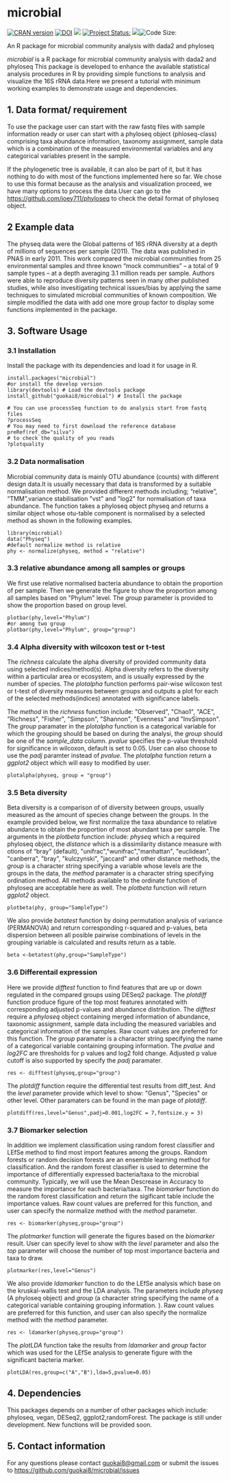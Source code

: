 # microbial
<a href="https://cran.r-project.org/web/packages/microbial/index.html"><img border="0" src="https://www.r-pkg.org/badges/version/microbial" alt="CRAN version"></a>
[![DOI](https://zenodo.org/badge/298122205.svg)](https://zenodo.org/badge/latestdoi/298122205)
![](http://cranlogs.r-pkg.org/badges/grand-total/microbial?color=green)
[![Project Status:](http://www.repostatus.org/badges/latest/active.svg)](http://www.repostatus.org/#active)
[![](https://img.shields.io/badge/devel%20version-0.0.22-green.svg)](https://github.com/guokai8/microbial)![Code Size:](https://img.shields.io/github/languages/code-size/guokai8/microbial)

An R package for microbial community analysis with dada2 and phyloseq

_microbial_ is a R package for microbial community analysis with dada2 and phyloseq
This package is developed to enhance the available statistical analysis procedures in R by providing simple functions to analysis and visualize the 16S rRNA data.Here we present a tutorial with minimum working examples to demonstrate usage and dependencies.   

## 1. Data format/ requirement
To use the package user can start with the raw fastq files with sample information ready or user can start with a phyloseq object (phloseq-class) comprising taxa abundance information, taxonomy assignment, sample data which is a combination of the measured environmental variables and any categorical variables present in the sample.      

If the phylogenetic tree is available, it can also be part of it, but it has nothing to do with most of the functions implemented here so far. We chose to use this format because as the analysis and visualization proceed, we have many options to process the data.User can go to the https://github.com/joey711/phyloseq to check the detail format of phyloseq object.

## 2 Example data
The physeq data were the Global patterns of 16S rRNA diversity at a depth of millions of sequences per sample (2011). The data was published in PNAS in early 2011. This work compared the microbial communities from 25 environmental samples and three known “mock communities” – a total of 9 sample types – at a depth averaging 3.1 million reads per sample. Authors were able to reproduce diversity patterns seen in many other published studies, while also invesitigating technical issues/bias by applying the same techniques to simulated microbial communities of known composition. We simple modified the data with add one more group factor to display some functions implemented in the package.

## 3. Software Usage
### 3.1 Installation
Install the package with its dependencies and load it for usage in R.
``` {r install, eval = FALSE}
install.packages("microbial")
#or install the develop version
library(devtools) # Load the devtools package
install_github("guokai8/microbial") # Install the package
```
```
# You can use processSeq function to do analysis start from fastq files
?processSeq
# You may need to first download the reference database
preRef(ref_db="silva")
# to check the quality of you reads
?plotquality
```

### 3.2 Data normalisation
Microbial community data is mainly OTU abundance (counts) with different design data.It is usually necessary that data is transformed by a suitable normalisation method.
We provided different methods including; “relative”, “TMM”,variance stabilisation "vst" and "log2" for normalisation of taxa abundance. The function takes a phyloseq object physeq and returns a similar object whose otu-table component is normalised by a selected method as shown in the following examples.
``` {r quick, message=FALSE}
library(microbial)
data("Physeq")
#default normalize method is relative
phy <- normalize(physeq, method = "relative")
```
### 3.3 relative abundance among all samples or groups
We first use relative normalised bacteria abundance to obtain the proportion of per sample. Then we generate the figure to show the proportion among all samples based on "Phylum" level. The _group_ parameter is provided to show the proportion based on group level. 
```{r plotbar, message=FALSE}
plotbar(phy,level="Phylum")
#or among two group
plotbar(phy,level="Phylum", group="group")

```

### 3.4 Alpha diversity with wilcoxon test or t-test
The _richness_ calculate the alpha diversity of provided community data using selected indices/method(s). Alpha diversity refers to the diversity within a particular area or ecosystem, and is usually expressed by the number of species. The _plotalpha_ function performs pair-wise wilcoxon test or t-test of diversity measures between groups and outputs a plot for each of the selected methods(indices) annotated with significance labels.

The _method_ in the _richness_ function include: "Observed", "Chao1", "ACE", "Richness", "Fisher", "Simpson", "Shannon", "Evenness" and "InvSimpson". The _group_ paramater in the _plotalpha_ function is a categorical variable for which the grouping should be based on during the analysi, the _group_ should be one of the _sample_data_ column. _pvalue_ specifies the p-value threshold for significance in wilcoxon, default is set to 0.05. User can also choose to use the _padj_ paramter instead of _pvalue_. The _plotalpha_ function return a _ggplot2_ object which will easy to modified by user.
```{r alpha, message = FALSE}
plotalpha(physeq, group = "group")
```

### 3.5 Beta diversity
Beta diversity is a comparison of of diversity between groups, usually measured as the amount of species change between the groups. In the example provided below, we first normalize the taxa abundance to relative abundance to obtain the proportion of most abundant taxa per sample. 
The arguments in the _plotbeta_ function include: _physeq_ which a required phyloseq object, the _distance_ which is a dissimilarity distance measure with otions of “bray” (default), "unifrac","wunifrac","manhattan", "euclidean", "canberra", "bray", "kulczynski", "jaccard" and other distance methods, the _group_ is a character string specifying a variable whose levels are the groups in the data, the _method_ paramater is a character string specifying ordination method. All methods available to the ordinate function of phyloseq are acceptable here as well. The _plotbeta_ function will return _ggplot2_ object.
```{r plotbeta, message = FALSE}
plotbeta(phy, group="SampleType")
```

We also provide _betatest_ function by doing permutation analysis of variance (PERMANOVA) and return  corresponding r-squared and p-values, beta dispersion between all posible pairwise combinations of levels in the grouping variable is calculated and results return as a table.
```{r betatest, message = FALSE}
beta <-betatest(phy,group="SampleType")
```

### 3.6 Differentail expression
Here we provide _difftest_ function to find features that are up or down regulated in the compared groups using DESeq2 package. The _plotdiff_ function produce figure of the top most features annotated with corresponding adjusted p-values and abundance distribution. The _difftest_ require a _phyloseq_ object containing merged information of abundance, taxonomic assignment, sample data including the measured variables and categorical information of the samples. Raw count values are preferred for this function. The _group_ paramater is a character string specifying the name of a categorical variable containing grouping information. The _pvalue_ and _log2FC_ are thresholds for p values and log2 fold change. Adjusted p value cutoff is also supported by specify the _padj_ paramater. 
```{r difftest, message = FALSE}
res <- difftest(physeq,group="group")
```

The _plotdiff_ function require the differential test results from diff_test. And the _level_ parameter provide which level to show: "Genus", "Species" or other level. Other paramaters can be found in the man page of _plotdiff_.


```{r plotdiff, message = FALSE}
plotdiff(res,level="Genus",padj=0.001,log2FC = 7,fontsize.y = 3)

```

### 3.7 Biomarker selection
In addition we implement classification using random forest classifier and LEfSe method to find most import features among the groups.
Random forests or random decision forests are an ensemble learning method for classification.
And the random forest classifier is used to determine the importance of differentially expressed bacteria/taxa to the microbial community. Typically,  we will use the Mean Descrease in Accuracy to measure the importance for each bacteria/taxa. The _biomarker_ function do the random forest classification and return the sigificant table include the importance values. Raw count values are preferred for this function, and user can specify the normalize method with the _method_ parameter.
```{r biomarker,message=FALSE}
res <- biomarker(physeq,group="group")
```

The _plotmarker_ function will generate the figures based on the _biomarker_ result. User can specify level to show with the _level_ parameter and also the _top_ parameter will choose the number of top most importance bacteria and taxa to draw.
```{r plotmarker,message = FALSE}
plotmarker(res,level="Genus")
```
We also provide _ldamarker_ function to do the LEfSe analysis which base on the kruskal-wallis test and the LDA analysis. The parameters include _physeq_ (A phyloseq object) and _group_ (a character string specifying the name of a categorical variable containing grouping information. ).  Raw count values are preferred for this function, and user can also specify the normalize method with the _method_ parameter.
```{r lda, message=FALSE}
res <- ldamarker(physeq,group="group")
```
The _plotLDA_ function take the results from _ldamarker_ and _group_ factor which was used for the LEfSe analysis to generate figure with the significant bacteria marker. 

```{r plotlda, message = FALSE}
plotLDA(res,group=c("A","B"),lda=5,pvalue=0.05)
```

## 4. Dependencies
This packages depends on a number of other packages which include: phyloseq, vegan, DESeq2, ggplot2,randomForest. The package is still under development. New functions will be provided soon.

## 5. Contact information
For any questions please contact guokai8@gmail.com or submit the issues to https://github.com/guokai8/microbial/issues
